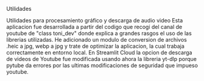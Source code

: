 Utilidades

Utilidades para procesamiento gráfico y descarga de audio video Esta aplicacion fue desarrollada a partir del codigo que recogi del canal de youtube de "class toni_dev" donde explica a grandes rasgos el uso de las librerias utilizadas. He adicionado un modulo de conversion de archivos .heic a jpg, webp a jpg y trate de optimizar la aplicacion, la cual trabaja correctamente en entorno local. En Streamlit Cloud la opcion de descarga de videos de Youtube fue modificada usando ahora la libreria yt-dlp porque pytube da errores por las ultimas modificaciones de seguridad que impueso youtube.